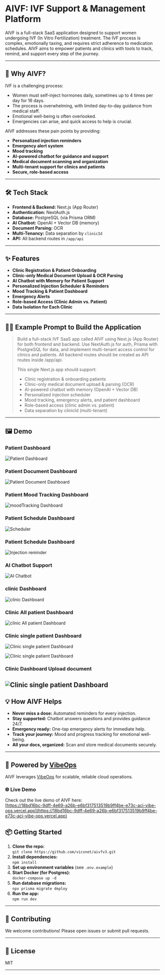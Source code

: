 # AIVF: IVF Support & Management Platform

AIVF is a full-stack SaaS application designed to support women undergoing IVF (In Vitro Fertilization) treatment. The IVF process is complex, emotionally taxing, and requires strict adherence to medication schedules. AIVF aims to empower patients and clinics with tools to track, remind, and support every step of the journey.

---

## 🌱 Why AIVF?

IVF is a challenging process:
- Women must self-inject hormones daily, sometimes up to 4 times per day for 16 days.
- The process is overwhelming, with limited day-to-day guidance from medical staff.
- Emotional well-being is often overlooked.
- Emergencies can arise, and quick access to help is crucial.

AIVF addresses these pain points by providing:
- **Personalized injection reminders**
- **Emergency alert system**
- **Mood tracking**
- **AI-powered chatbot for guidance and support**
- **Medical document scanning and organization**
- **Multi-tenant support for clinics and patients**
- **Secure, role-based access**

---

## 🛠️ Tech Stack

- **Frontend & Backend:** Next.js (App Router)
- **Authentication:** NextAuth.js
- **Database:** PostgreSQL (via Prisma ORM)
- **AI Chatbot:** OpenAI + Vector DB (memory)
- **Document Parsing:** OCR
- **Multi-Tenancy:** Data separation by `clinicId`
- **API:** All backend routes in `/app/api`

---

## ✨ Features

- **Clinic Registration & Patient Onboarding**
- **Clinic-only Medical Document Upload & OCR Parsing**
- **AI Chatbot with Memory for Patient Support**
- **Personalized Injection Scheduler & Reminders**
- **Mood Tracking & Patient Dashboard**
- **Emergency Alerts**
- **Role-based Access (Clinic Admin vs. Patient)**
- **Data Isolation for Each Clinic**

---

## 🧑‍💻 Example Prompt to Build the Application

> Build a full-stack IVF SaaS app called AIVF using Next.js (App Router) for both frontend and backend. Use NextAuth.js for auth, Prisma with PostgreSQL for data, and implement multi-tenant access control for clinics and patients. All backend routes should be created as API routes inside /app/api.
>
> This single Next.js app should support:
> - Clinic registration & onboarding patients
> - Clinic-only medical document upload & parsing (OCR)
> - AI-powered chatbot with memory (OpenAI + Vector DB)
> - Personalized injection scheduler
> - Mood tracking, emergency alerts, and patient dashboard
> - Role-based access (clinic admin vs. patient)
> - Data separation by clinicId (multi-tenant)

---

## 🖼️ Demo



### Patient Dashboard

![Patient Dashboard](public/readme/patientDashboard.png)


### Patient Document Dashboard

![Patient Document Dashboard](public/readme/patientDocumentDashboard.png)

### Patient Mood Tracking Dashboard

![moodTracking Dashboard](public/readme/moodTrackingDashboard.png)

### Patient Schedule Dashboard 

![Scheduler](public/readme/Scheduledashboard.png)

### Patient Schedule Dashboard 

![Injection reminder](public/readme/AllinjectionDashboard.png)

### AI Chatbot Support

![AI Chatbot]()


### clinic Dashboard 

![clinic Dashboard](public/readme/clinic_dashboard.png)

### Clinic All patient Dashboard 

![clinic All patient Dashboard](public/readme/clinic_AllPatients.png)

### Clinic single patient Dashboard 

![Clinic single patient Dashboard ](public/readme/clinicSingle_patientDashboard.png)

![Clinic single patient Dashboard ](public/readme/clinicSinglePatientDashboard2.png)

### Clinic Dashboard Upload document

![Clinic single patient Dashboard ](public/readme/uploadDocumentToUser.png)
---

## 💡 How AIVF Helps

- **Never miss a dose:** Automated reminders for every injection.
- **Stay supported:** Chatbot answers questions and provides guidance 24/7.
- **Emergency ready:** One-tap emergency alerts for immediate help.
- **Track your journey:** Mood and progress tracking for emotional well-being.
- **All your docs, organized:** Scan and store medical documents securely.

---
## 🚀 Powered by [VibeOps](https://vibeops.ai)

AIVF leverages [VibeOps](https://vibeops.ai) for scalable, reliable cloud operations.
### 🌐 Live Demo

Check out the live demo of AIVF here:  
[https://18bd16bc-9dff-4e69-a26b-e6bf317513519b9ff4be-e73c-aci-vibe-ops.vercel.app](https://18bd16bc-9dff-4e69-a26b-e6bf317513519b9ff4be-e73c-aci-vibe-ops.vercel.app)


## 📦 Getting Started

1. **Clone the repo:**  
   `git clone https://github.com/vicsnet/aivfv3.git`
2. **Install dependencies:**  
   `npm install`
3. **Set up environment variables** (see `.env.example`)
4. **Start Docker (for Postgres):**  
   `docker-compose up -d`
5. **Run database migrations:**  
   `npx prisma migrate deploy`
6. **Run the app:**  
   `npm run dev`

---

## 🤝 Contributing

We welcome contributions! Please open issues or submit pull requests.

---

## 📄 License

MIT

---

